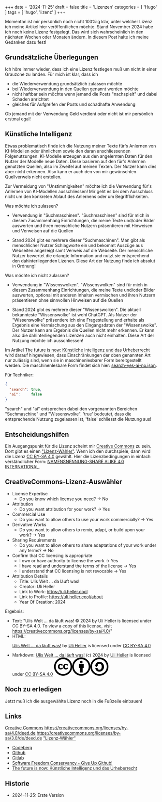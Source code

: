 +++
date = '2024-11-25'
draft = false
title = 'Lizenzen'
categories = [ 'Hugo' ]
tags = [ 'hugo', 'lizenz' ]
+++

<!--
Lizenzen
========
-->

Momentan ist mir persönlich noch nicht 100%ig klar,
unter welcher Lizenz ich meine Artikel hier veröffentlichen
möchte. Stand November 2024 habe ich noch keine Lizenz
festgelegt. Das wird sich wahrscheinlich in den
nächsten Wochen oder Monaten ändern. In diesem Post
halte ich meine Gedanken dazu fest!

<!--more-->

Grundsätzliche Überlegungen
---------------------------

Ich höre immer wieder, dass ich eine Lizenz festlegen
muß um nicht in einer Grauzone zu landen.
Für mich ist klar, dass ich

- die Wiederverwendung grundsätzlich zulassen möchte
- bei Wiederverwendung in den Quellen genannt werden möchte
- nicht haftbar sein möchte wenn jemand die Posts
  "nachspielt" und dabei Schaden anrichtet
- gleiches für Aufgreifen der Posts und schadhafte Anwendung

Ob jemand mit der Verwendung Geld verdient oder nicht
ist mir persönlich erstmal egal!

Künstliche Intelligenz
----------------------

Etwas problematisch finde ich die Nutzung meiner Texte für's
Anlernen von KI-Modellen oder ähnlichem sowie den daran anschliessenden
Folgenutzungen. KI-Modelle erzeugen aus den angelernten Daten
für den Nutzer der Modelle neue Daten. Diese basieren auf den
für's Anlernen genutzten Quellen, also im Zweifel auf meinen
Texten. Der Nutzer kann dies aber nicht erkennen. Also kann
er auch den von mir gewünschten Quellverweis nicht erstellen.

Zur Vermeidung von "Unstimmigkeiten" möchte ich
die Verwendung für's Anlernen von KI-Modellen
ausschliessen! Mir geht es bei dem Ausschluss nicht um den
konkreten Ablauf des Anlernens oder um Begrifflichkeiten.

Was möchte ich zulassen?

- Verwendung in "Suchmaschinen". "Suchmaschinen" sind für mich
  in diesem Zusammenhang Einrichtungen, die meine Texte und/oder Bilder
  auswerten und ihren menschliche Nutzern präsentieren mit Hinweisen
  und Verweisen auf die Quellen

- Stand 2024 gibt es mehrere dieser "Suchmaschinen". Man gibt
  als menschlicher Nutzer Schlagworte ein und bekommt Auszüge aus Webseiten
  angezeigt samt Verweis auf die Webseite. Der menschliche Nutzer
  bewertet die erlangte Information und nutzt sie entsprechend den
  dahinterliegenden Lizenen. Diese Art der Nutzung
  finde ich absolut in Ordnung!

Was möchte ich nicht zulassen?

- Verwendung in "Wissenswolken". "Wissenswolken" sind für mich
  in diesem Zusammenhang Einrichtungen, die meine Texte und/oder Bilder
  auswerten, optional mit anderen Inhalten vermischen und
  ihren Nutzern präsentieren ohne sinnvollen Hinweisen
  auf die Quellen

- Stand 2024 gibt es mehrere dieser "Wissenswolken". Die aktuell
  bekannteste "Wissenswolke" ist wohl ChatGPT. Als Nutzer der "Wissenswolke"
  präsentiere ich eine Fragestellung und erhalte als Ergebnis eine
  Vermischung aus den Eingangsdaten der "Wissenswolke". Der Nutzer
  kann am Ergebnis die Quellen nicht mehr erkennen. Er kann also die
  dahinterliegenden Lizenzen auch nicht einhalten. Diese Art der Nutzung
  möchte ich ausschliessen!

Im Artikel
[The future is now: Künstliche Intelligenz und das Urheberrecht](https://www.haufe.de/recht/weitere-rechtsgebiete/kuenstliche-intelligenz-und-das-urheberrecht_216_588912.html)
wird darauf hingewiesen, dass Einschränkungen der oben genannten Art
nur zulässig sind, wenn sie in maschinenlesbarer Form bereitgestellt werden.
Die maschinenlesbare Form findet sich hier: [search-yes-ai-no.json](/search-yes-ai-no.json).

Für Techniker:

```json
{
  "search": true,
  "ai":     false
}
```

"search" und "ai" entsprechen dabei den vorgenannten Bereichen "Suchmaschine"
und "Wissenswolke". 'true' bedeutet, dass die entsprechende Nutzung zugelassen ist,
'false' schliesst die Nutzung aus!

Entscheidungshilfen
-------------------

Ein Ausgangspunkt für die Lizenz scheint mir [Creative Commons](https://creativecommons.org) zu sein.
Dort gibt es einen ["Lizenz-Wähler"](https://chooser-beta.creativecommons.org/). Wenn ich den
durchspiele, dann wird die Lizenz [CC BY-SA 4.0](https://creativecommons.org/licenses/by-sa/4.0/)
gewählt. Hier die Lizenzbedingungen in einfach verständlicher Form:
[NAMENSNENNUNG-SHARE ALIKE 4.0 INTERNATIONAL](https://creativecommons.org/licenses/by-sa/4.0/deed.de).

CreativeCommons-Lizenz-Auswähler
--------------------------------

- License Expertise
  - Do you know which license you need? -> No
- Attribution
  - Do you want attribution for your work? -> Yes
- Commercial Use
  - Do you want to allow others to use your work commercially? -> Yes
- Derivative Works
  - Do you want to allow others to remix, adapt, or build upon your work? -> Yes
- Sharing Requirements
  - Do you want to allow others to share adaptations of your work under any terms? -> No
- Confirm that CC licensing is appropriate
  - I own or have authority to license the work -> Yes
  - I have read and understand the terms of the license -> Yes
  - I understand that CC licensing is not revocable -> Yes
- Attribution Details
  - Title: Ulis Welt ... da läuft was!
  - Creator: Uli Heller
  - Link to Work: https://uli.heller.cool
  - Link to Profile: https://uli.heller.cool/about
  - Year Of Creation: 2024

Ergebnis:

- Text: "Ulis Welt ... da läuft was! © 2024 by Uli Heller is licensed under CC BY-SA 4.0. To view a copy of this license, visit https://creativecommons.org/licenses/by-sa/4.0/"
- HTML: <p xmlns:cc="http://creativecommons.org/ns#" xmlns:dct="http://purl.org/dc/terms/"><a property="dct:title" rel="cc:attributionURL" href="https://uli.heller.cool">Ulis Welt ... da läuft was!</a> by <a rel="cc:attributionURL dct:creator" property="cc:attributionName" href="https://uli.heller.cool/about">Uli Heller</a> is licensed under <a href="https://creativecommons.org/licenses/by-sa/4.0/?ref=chooser-v1" target="_blank" rel="license noopener noreferrer" style="display:inline-block;">CC BY-SA 4.0<img style="height:22px!important;margin-left:3px;vertical-align:text-bottom;" src="https://mirrors.creativecommons.org/presskit/icons/cc.svg?ref=chooser-v1" alt=""><img style="height:22px!important;margin-left:3px;vertical-align:text-bottom;" src="https://mirrors.creativecommons.org/presskit/icons/by.svg?ref=chooser-v1" alt=""><img style="height:22px!important;margin-left:3px;vertical-align:text-bottom;" src="https://mirrors.creativecommons.org/presskit/icons/sa.svg?ref=chooser-v1" alt=""></a></p>
- Markdown: [Ulis Welt ... da läuft was!](https://uli.heller.cool) (c) 2024 by [Uli Heller](https://uli.heller.cool/about) is licensed under [CC BY-SA 4.0](https://creativecommons.org/licenses/by-sa/4.0/) ![logo](images/logo.svg?width=20em)![by](images/by.svg?width=20em)![sa](images/sa.svg?width=20em)

Noch zu erledigen
-----------------

Jetzt muß ich die ausgewählte Lizenz noch in
die Fußzeile einbauen!

Links
-----
 [Creative Commons](https://creativecommons.org/licenses/by-nc-nd/4.0/)
 https://creativecommons.org/licenses/by-sa/4.0/deed.de
 https://creativecommons.org/licenses/by-sa/3.0/de/deed.de
 ["Lizenz-Wähler"](https://chooser-beta.creativecommons.org/) 
- [Codeberg](https://codeberg.org)
- [Github](https://github.com)
- [Gitlab](https://gitlab.com)
- [Software Freedom Conservancy - Give Up Github!](https://sfconservancy.org/GiveUpGitHub/)
- [The future is now: Künstliche Intelligenz und das Urheberrecht](https://www.haufe.de/recht/weitere-rechtsgebiete/kuenstliche-intelligenz-und-das-urheberrecht_216_588912.html)

Historie
--------

- 2024-11-25: Erste Version
